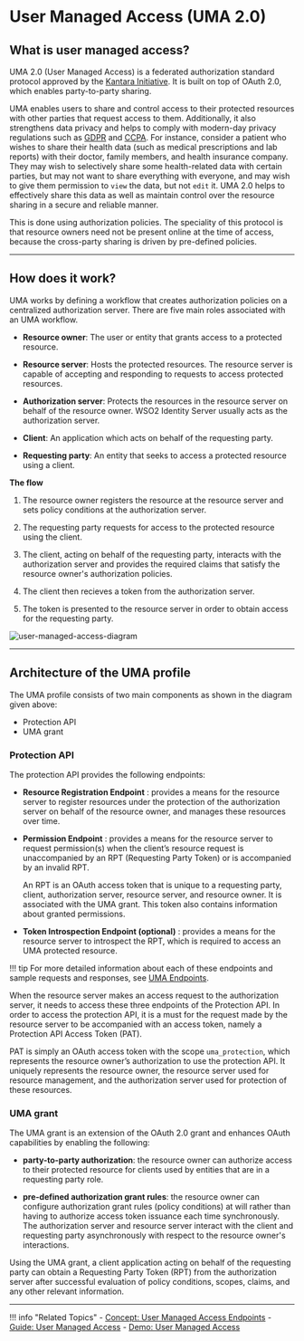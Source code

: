 # User Managed Access (UMA 2.0)

## What is user managed access?

UMA 2.0 (User Managed Access) is a federated authorization standard protocol approved by the [Kantara Initiative](https://docs.kantarainitiative.org/uma/wg/rec-oauth-uma-grant-2.0.html). It is built on top of OAuth 2.0, which enables party-to-party sharing. 

UMA enables users to share and control access to their protected resources with other parties that request access to them. Additionally, it also strengthens data privacy and helps to comply with modern-day privacy regulations such as [GDPR](TODO:insert-link) and [CCPA](TODO:insert-link). For instance, consider a patient who wishes to share their health data (such as medical prescriptions and lab reports) with their doctor, family members, and health insurance company. They may wish to selectively share some health-related data with certain parties, but may not want to share everything with everyone, and may wish to give them permission to `view` the data, but not `edit` it. UMA 2.0 helps to effectively share this data as well as maintain control over the resource sharing in a secure and reliable manner. 

This is done using authorization policies. The speciality of this protocol is that resource owners need not be present online at the time of access, because the cross-party sharing is driven by pre-defined policies.

-----

## How does it work?

UMA works by defining a workflow that creates authorization policies on a centralized authorization server. There are five main roles associated with an UMA workflow. 

- **Resource owner**: The user or entity that grants access to a protected resource. 

- **Resource server**: Hosts the protected resources. The resource server is capable of accepting and responding to requests to access protected resources.

- **Authorization server**: Protects the resources in the resource server on behalf of the resource owner. WSO2 Identity Server usually acts as the authorization server.

- **Client**: An application which acts on behalf of the requesting party.

- **Requesting party**: An entity that seeks to access a protected resource using a client.

**The flow**

1. The resource owner registers the resource at the resource server and sets policy conditions at the authorization server. 

2. The requesting party requests for access to the protected resource using the client. 

2. The client, acting on behalf of the requesting party, interacts with the authorization server and provides the required claims that satisfy the resource owner's authorization policies.  

3. The client then recieves a token from the authorization server. 

4. The token is presented to the resource server in order to obtain access for the requesting party. 

![user-managed-access-diagram](../../../assets/img/concepts/user-managed-access-diagram.png) 

---

## Architecture of the UMA profile

The UMA profile consists of two main components as shown in the diagram given above: 

- Protection API
- UMA grant

### Protection API

The protection API provides the following endpoints:

- **Resource Registration Endpoint** : provides a means for the resource server to register resources under the protection of the authorization server on behalf of the resource owner, and manages these resources over time.

- **Permission Endpoint** : provides a means for the resource server to request permission(s) when the client’s resource request is unaccompanied by an RPT (Requesting Party Token) or is accompanied by an invalid RPT. 

    An RPT is an OAuth access token that is unique to a requesting party, client, authorization server, resource server, and resource owner. It is associated with the UMA grant. This token also contains information about granted permissions.

- **Token Introspection Endpoint (optional)** : provides a means for the resource server to introspect the RPT, which is required to access an UMA protected resource.

!!! tip
    For more detailed information about each of these endpoints and sample requests and responses, see [UMA Endpoints](TODO:insert-link). 

When the resource server makes an access request to the authorization server, it needs to access these three endpoints of the Protection API. In order to access the protection API, it is a must for the request made by the resource server to be accompanied with an access token, namely a Protection API Access Token (PAT). 

PAT is simply an OAuth access token with the scope  `uma_protection`, which represents the resource owner’s authorization to use the protection API. It uniquely represents the resource owner, the resource server used for resource management, and the authorization server used for protection of these resources.

### UMA grant

The UMA grant is an extension of the OAuth 2.0 grant and enhances OAuth capabilities by enabling the following: 

- **party-to-party authorization**: the resource owner can authorize access to their protected resource for clients used by entities that are in a requesting party role.

- **pre-defined authorization grant rules**: the resource owner can configure authorization grant rules (policy conditions) at will rather than having to authorize access token issuance each time synchronously. The authorization server and resource server interact with the client and requesting party asynchronously with respect to the resource owner's interactions. 

Using the UMA grant, a client application acting on behalf of the requesting party can obtain a Requesting Party Token (RPT) from the authorization server after successful evaluation of policy conditions, scopes, claims, and any other relevant information.

---
     
!!! info "Related Topics"
    - [Concept: User Managed Access Endpoints](TODO:link-to-concept)
    - [Guide: User Managed Access](TODO:link-to-guide)
    - [Demo: User Managed Access](TODO:link-to-demo)


